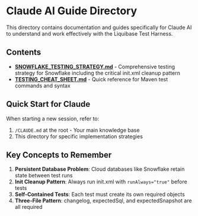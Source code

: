 # Claude AI Guide Directory

This directory contains documentation and guides specifically for Claude AI to understand and work effectively with the Liquibase Test Harness.

## Contents

- **[SNOWFLAKE_TESTING_STRATEGY.md](SNOWFLAKE_TESTING_STRATEGY.md)** - Comprehensive testing strategy for Snowflake including the critical init.xml cleanup pattern
- **[TESTING_CHEAT_SHEET.md](TESTING_CHEAT_SHEET.md)** - Quick reference for Maven test commands and syntax

## Quick Start for Claude

When starting a new session, refer to:
1. `/CLAUDE.md` at the root - Your main knowledge base
2. This directory for specific implementation strategies

## Key Concepts to Remember

1. **Persistent Database Problem**: Cloud databases like Snowflake retain state between test runs
2. **Init Cleanup Pattern**: Always run init.xml with `runAlways="true"` before tests
3. **Self-Contained Tests**: Each test must create its own required objects
4. **Three-File Pattern**: changelog, expectedSql, and expectedSnapshot are all required